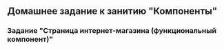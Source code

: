 ## Домашнее задание к занитию "Компоненты"
### Задание "Страница интернет-магазина (функциональный компонент)"